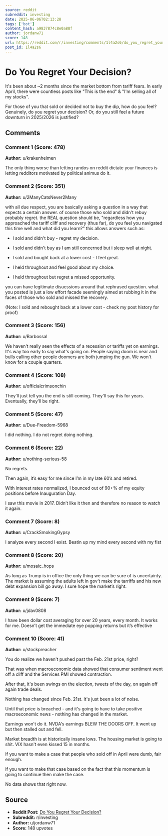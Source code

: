 ```yaml
---
source: reddit
subreddit: investing
date: 2025-06-06T02:13:28
tags: ['bot']
content_hash: a9837874c8e0a88f
author: jordanw71
score: 148
url: https://reddit.com/r/investing/comments/1l4a2s6/do_you_regret_your_decision/
post_id: 1l4a2s6
---
```


# Do You Regret Your Decision?

It's been about ~2 months since the market bottom from tariff fears. In early April, there were countless posts like "This is the end" & "I'm selling all of my stocks".

For those of you that sold or decided not to buy the dip, how do you feel? Genuinely, do you regret your decision? Or, do you still feel a future downturn in 2025/2026 is justified?

## Comments

### Comment 1 (Score: 478)

**Author:** u/krakenheimen

The only thing worse than letting randos on reddit dictate your finances is letting redditors motivated by political animus do it. 

### Comment 2 (Score: 351)

**Author:** u/2ManyCatsNever2Many

with all due respect, you are basically asking a question in a way that expects a certain answer. of course those who sold and didn't rebuy probably regret. the REAL question should be, "regardless how you approached the tariff cliff and recovery (thus far), do you feel you navigated this time well and what did you learn?" this allows answers such as:


* I sold and didn't buy - regret my decision.


* I sold and didn't buy as I am still concerned but i sleep well at night.


* I sold and bought back at a lower cost - I feel great.


* I held throughout and feel good about my choice.


* I held throughout but regret a missed opportunity.


you can have legitimate disucssions around that rephrased question. what you posted is just a low effort facade seemingly aimed at rubbing it in the faces of those who sold and missed the recovery.


(Note: I sold and rebought back at a lower cost - check my post history for proof)

### Comment 3 (Score: 156)

**Author:** u/Barbossal

We haven't really seen the effects of a recession or tariffs yet on earnings. It's way too early to say what's going on. People saying doom is near and bulls calling other people doomers are both jumping the gun. We won't know for a couple quarters.

### Comment 4 (Score: 108)

**Author:** u/officialcrimsonchin

They'll just tell you the end is still coming. They'll say this for years. Eventually, they'll be right.

### Comment 5 (Score: 47)

**Author:** u/Due-Freedom-5968

I did nothing. I do not regret doing nothing.

### Comment 6 (Score: 22)

**Author:** u/nothing-serious-58

No regrets.

Then again, it’s easy for me since I’m in my late 60’s and retired.

With interest rates normalized, I bounced out of 90+% of my equity positions before Inauguration Day.

I saw this movie in 2017. Didn’t like it then and therefore no reason to watch it again.

### Comment 7 (Score: 8)

**Author:** u/CrackSmokingGypsy

I analyze every second I exist. Beatin up my mind every second with my fist

### Comment 8 (Score: 20)

**Author:** u/mosaic_hops

As long as Trump is in office the only thing we can be sure of is uncertainty. The market is assuming the adults left in gov’t make the tarriffs and his new debt expansion bill go away. I sure hope the market’s right.

### Comment 9 (Score: 7)

**Author:** u/jdav0808

I have been dollar cost averaging for over 20 years, every month.  It works for me.  Doesn’t get the immediate eye popping returns but it’s effective

### Comment 10 (Score: 41)

**Author:** u/stockpreacher

You do realize we haven't pushed past the Feb. 21st price, right? 

That was when macroeconomic data showed that consumer sentiment went off a cliff and the Services PMI showed contraction.

After that, it's been swings on the election, tweets of the day, on again off again trade deals.

Nothing has changed since Feb. 21st. It's just been a lot of noise.

Until that price is breached - and it's going to have to take positive macroeconomic news - nothing has changed in the market.

Earnings won't do it. NVDA's earnings BLEW THE DOORS OFF. It went up but then stalled out and fell.

Market breadth is at historically insane lows. The housing market is going to shit. VIX hasn't even kissed 15 in months. 

If you want to make a case that people who sold off in April were dumb, fair enough.

If you want to make that case based on the fact that this momentum is going to continue then make the case.

No data shows that right now.

## Source

- **Reddit Post:** [Do You Regret Your Decision?](https://reddit.com/r/investing/comments/1l4a2s6/do_you_regret_your_decision/)
- **Subreddit:** r/investing
- **Author:** u/jordanw71
- **Score:** 148 upvotes
